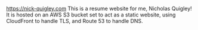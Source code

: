 https://nick-quigley.com
This is a resume website for me, Nicholas Quigley! It is hosted on an AWS S3 bucket set to act as a static website, using CloudFront to handle TLS, and Route 53 to handle DNS.
